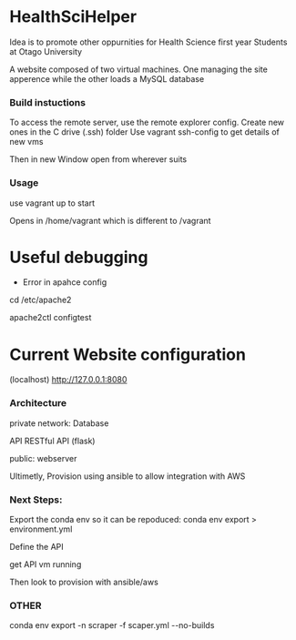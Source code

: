 # HealthSciHelper
 
Idea is to promote other oppurnities for Health Science first year 
Students at Otago University

A website composed of two virtual machines. One managing the site apperence 
while the other loads a MySQL database

 ### Build instuctions 
 To access the remote server, use the remote explorer config.
 Create new ones in the C drive (.ssh) folder 
 Use vagrant ssh-config to get details of new vms

Then in new Window open from wherever suits


### Usage
use vagrant up to start 

Opens in /home/vagrant which is different to /vagrant

# Useful debugging 

- Error in apahce config

cd /etc/apache2

apache2ctl configtest

# Current Website configuration 

(localhost)
http://127.0.0.1:8080


### Architecture

private network:
Database

API
RESTful API (flask)

public:
webserver 

Ultimetly,
Provision using ansible to allow integration with AWS 


### Next Steps:

Export the conda env so it can be repoduced:
conda env export > environment.yml

Define the API

get API vm running 

Then look to provision with ansible/aws



### OTHER
conda env export -n scraper -f scaper.yml --no-builds